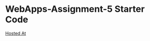 # WebApps-Assignment-5 Starter Code
[Hosted At](https://44-563-webapps-f21.github.io/webapps-s21-assignment-5-Pranay4053/)
